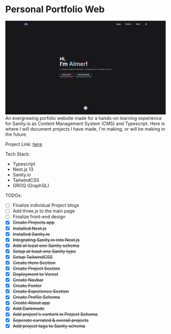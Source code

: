 # Personal Portfolio Web
![Website Thumbnail](frontend-next/public/images/hero.png)
An evergrowing porfolio website made for a hands-on learning experience for Sanity.io as Content Management System (CMS) and Typescript. Here is where I will document projects I have made, I'm making, or will be making in the future.

Project Link: [here](https://almer.vercel.app/)

Tech Stack:
- Typescript
- Next.js 13
- Sanity.io
- TailwindCSS
- GROQ (GraphQL)

TODOs:
- [ ] Finalize individual Project blogs
- [ ] Add three.js to the main page 
- [ ] Finalize front-end design
- [x] ~~Create Projects app~~
- [x] ~~Installed Next.js~~
- [x] ~~Installed Sanity.io~~
- [x] ~~Integrating Sanity.io into Next.js~~
- [x] ~~Add at least one Sanity schema~~
- [x] ~~Setup at least one Sanity type~~
- [x] ~~Setup TailwindCSS~~
- [x] ~~Create Hero Section~~
- [x] ~~Create Project Section~~
- [x] ~~Deployment to Vercel~~
- [x] ~~Create Navbar~~
- [x] ~~Create Footer~~
- [x] ~~Create Experience Section~~
- [x] ~~Create Profile Schema~~
- [x] ~~Create About app~~
- [x] ~~Add Darkmode~~
- [x] ~~Add project's content in Project Schema~~
- [x] ~~Seperate currated & overall projects~~
- [x] ~~Add project tags to Sanity schema~~
